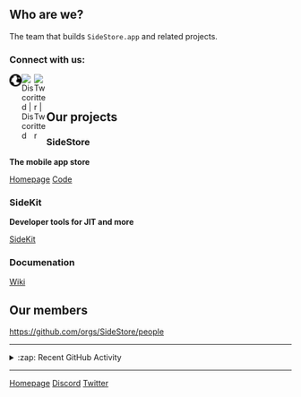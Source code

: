 <!-- 
Docs: How to use GitHub README and actions to auto-generate embedded content.
https://github.com/anuraghazra/github-readme-stats
https://www.youtube.com/watch?v=n6d4KHSKqGk
https://github.com/rahuldkjain/github-profile-readme-generator
 -->

## Who are we?

The team that builds `SideStore.app` and related projects.

### Connect with us:

<!--
[![Website](https://img.shields.io/website?label=sidestore.io&style=for-the-badge&url=https://sidestore.io)](https://sidestore.io)
[![Twitter Follow](https://img.shields.io/twitter/follow/sidestore_io?color=1DA1F2&logo=twitter&style=for-the-badge)](https://twitter.com/intent/follow?original_referer=https%3A%2F%2Fgithub.com%2Fsidestore&screen_name=sidestore)
[![GitHub Followers](https://img.shields.io/github/followers/sidestore?style=for-the-badge)]()
[![GitHub Sponsors](https://img.shields.io/github/sponsors/sidestore?style=for-the-badge
)]() 
-->

[<img align="left" alt="sidestore.io" width="22px" src="https://raw.githubusercontent.com/iconic/open-iconic/master/svg/globe.svg" />][website]
[<img align="left" alt="Discord | Discord" width="22px" src="https://cdn.jsdelivr.net/npm/simple-icons@v3/icons/discord.svg" />][discord]
[<img align="left" alt="Twitter | Twitter" width="22px" src="https://cdn.jsdelivr.net/npm/simple-icons@v3/icons/twitter.svg" />][twitter]

<br />
<br />

## Our projects

### SideStore

__The mobile app store__

[Homepage][website]
[Code][git.sidestore]

### SideKit

__Developer tools for JIT and more__

[SideKit][git.sidekit]

### Documenation

[Wiki][wiki]

## Our members

https://github.com/orgs/SideStore/people

---

<details>
  <summary>:zap: Recent GitHub Activity</summary>

<!--START_SECTION:activity-->
1. ❌ Closed PR [#371](https://github.com/SideStore/SideStore/pull/371) in [SideStore/SideStore](https://github.com/SideStore/SideStore)
2. 💪 Opened PR [#371](https://github.com/SideStore/SideStore/pull/371) in [SideStore/SideStore](https://github.com/SideStore/SideStore)
3. 🎉 Merged PR [#15](https://github.com/SideStore/SideServer-Windows/pull/15) in [SideStore/SideServer-Windows](https://github.com/SideStore/SideServer-Windows)
4. 🗣 Commented on [#370](https://github.com/SideStore/SideStore/issues/370) in [SideStore/SideStore](https://github.com/SideStore/SideStore)
5. 🗣 Commented on [#370](https://github.com/SideStore/SideStore/issues/370) in [SideStore/SideStore](https://github.com/SideStore/SideStore)
6. ❗️ Opened issue [#370](https://github.com/SideStore/SideStore/issues/370) in [SideStore/SideStore](https://github.com/SideStore/SideStore)
7. 🗣 Commented on [#2](https://github.com/SideStore/omnisette-server/issues/2) in [SideStore/omnisette-server](https://github.com/SideStore/omnisette-server)
8. 🗣 Commented on [#369](https://github.com/SideStore/SideStore/issues/369) in [SideStore/SideStore](https://github.com/SideStore/SideStore)
9. 🗣 Commented on [#368](https://github.com/SideStore/SideStore/issues/368) in [SideStore/SideStore](https://github.com/SideStore/SideStore)
10. 🗣 Commented on [#344](https://github.com/SideStore/SideStore/issues/344) in [SideStore/SideStore](https://github.com/SideStore/SideStore)
11. 🗣 Commented on [#344](https://github.com/SideStore/SideStore/issues/344) in [SideStore/SideStore](https://github.com/SideStore/SideStore)
12. 🗣 Commented on [#344](https://github.com/SideStore/SideStore/issues/344) in [SideStore/SideStore](https://github.com/SideStore/SideStore)
13. 🗣 Commented on [#367](https://github.com/SideStore/SideStore/issues/367) in [SideStore/SideStore](https://github.com/SideStore/SideStore)
14. 🗣 Commented on [#367](https://github.com/SideStore/SideStore/issues/367) in [SideStore/SideStore](https://github.com/SideStore/SideStore)
15. 🗣 Commented on [#367](https://github.com/SideStore/SideStore/issues/367) in [SideStore/SideStore](https://github.com/SideStore/SideStore)
16. 💪 Opened PR [#367](https://github.com/SideStore/SideStore/pull/367) in [SideStore/SideStore](https://github.com/SideStore/SideStore)
17. ❌ Closed PR [#11](https://github.com/SideStore/SideStore-Docs/pull/11) in [SideStore/SideStore-Docs](https://github.com/SideStore/SideStore-Docs)
18. 🗣 Commented on [#11](https://github.com/SideStore/SideStore-Docs/issues/11) in [SideStore/SideStore-Docs](https://github.com/SideStore/SideStore-Docs)
19. 🎉 Merged PR [#12](https://github.com/SideStore/SideStore-Docs/pull/12) in [SideStore/SideStore-Docs](https://github.com/SideStore/SideStore-Docs)
20. ❗️ Closed issue [#249](https://github.com/SideStore/SideStore/issues/249) in [SideStore/SideStore](https://github.com/SideStore/SideStore)
<!--END_SECTION:activity-->

</details>

---

[Homepage][patreon] [Discord][discord] [Twitter][twitter]

<!--
- [Patreon][patreon]
- [OpenCollective][opencollective]
- [YouTube][youtube]
-->

[website]: https://sidestore.io
[wiki]: https://wiki.sidestore.io
[twitter]: https://twitter.com/sidestore_io
[discord]: https://discord.gg/CacsuuzsBq
[youtube]: https://youtube.com/TODO
[patreon]: https://www.patreon.com/SideStore
[opencollective]: https://opencollective.com/TODO
[git.sidestore]: https://github.com/SideStore/SideStore/
[git.sidekit]: https://github.com/SideStore/SideKit

